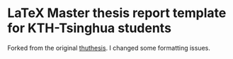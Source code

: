 # LaTeX Master thesis report template for KTH-Tsinghua students
Forked from the original [thuthesis](https://github.com/xueruini/thuthesis).
I changed some formatting issues.
